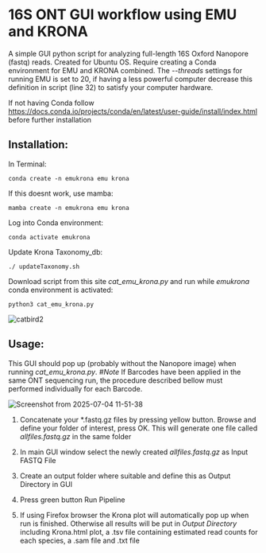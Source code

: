 # **16S ONT GUI workflow using EMU and KRONA**

A simple GUI python script for analyzing full-length 16S Oxford Nanopore (fastq) reads. Created for Ubuntu OS. Require creating a Conda environment for EMU and KRONA combined. The _--threads_ settings for running EMU is set to 20, if having a less powerful computer decrease this definition in script (line 32) to satisfy your computer hardware.

If not having Conda follow https://docs.conda.io/projects/conda/en/latest/user-guide/install/index.html before further installation

## Installation:

In Terminal:

```
conda create -n emukrona emu krona
```

If this doesnt work, use mamba:

```
mamba create -n emukrona emu krona
```

Log into Conda environment:

```
conda activate emukrona
```

Update Krona Taxonomy_db:

```
./ updateTaxonomy.sh
```

Download script from this site _cat_emu_krona.py_ and run while _emukrona_ conda environment is activated:

```
python3 cat_emu_krona.py
```

![catbird2](https://github.com/user-attachments/assets/2fdec70a-640e-4f46-84bd-2101f99cc167)

## **Usage:**

This GUI should pop up (probably without the Nanopore image) when running _cat_emu_krona.py_. _#Note_ If Barcodes have been applied in the same ONT sequencing run, the procedure described bellow must performed individually for each Barcode.

![Screenshot from 2025-07-04 11-51-38](https://github.com/user-attachments/assets/ef481fa0-9b5b-4865-a9ee-6351641db740)

1. Concatenate your *.fastq.gz files by pressing yellow button. Browse and define your folder of interest, press OK. This will generate one file called _allfiles.fastq.gz_ in the same folder

2. In main GUI window select the newly created _allfiles.fastq.gz_ as Input FASTQ File

3. Create an output folder where suitable and define this as Output Directory in GUI

4. Press green button Run Pipeline

5. If using Firefox browser the Krona plot will automatically pop up when run is finished. Otherwise all results will be put in _Output Directory_ including Krona.html plot, a .tsv file containing estimated read counts for each species, a .sam file and .txt file
